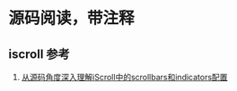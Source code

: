 # 源码阅读，带注释
##     iscroll 参考
1. [从源码角度深入理解iScroll中的scrollbars和indicators配置](http://blog.csdn.net/liangklfang/article/details/52789680)